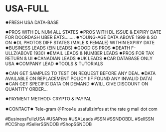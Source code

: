 # USA-FULL

✹FRESH USA DATA-BASE

✹PROS WITH DL NUM ALL STATES 
✹PROS WITH DL ISSUE & EXPIRY DATE FOR DOORDASH UBER EATS........ 
✹YOUNG-AGE DATA ABOVE 1999 & SO ON
✹DL PHOTOS DIFF STATES (MALE & FEMALE) WITHIN EXPIRY DATE
✹BUSINESS LEADS (EIN LEADS)
✹GOOD CS PROS
✹DEATH F-ULLZ(ABOVE 1930)
✹EMAIL LEADS & NUMBER LEADS
✹PROS FOR TAX RETURN & UI 
✹CANADIAN LEADS
✹UK LEADS
✹CAR DATABASE ONLY USA
✹COMPANY LEAD
✹TOOLS & TUTORIALS 


✹CAN GET SAMPLES TO TEST ON REQUEST BEFORE ANY DEAL
✹DATA AVAILABLE ON REPLACEMENT POLICY
      (IF FOUND ANY INVALID DATA)
✹CAN GET SPECIFIC DATA ON DEMAND
✹WILL GIVE DISCOUNT ON QUANTITY ORDER...


✹PAYMENT METHOD:
 CRYPTO & PAYPAL 


✹CONTACT✹
 Tele-gram ＠Pros4u
 usafullzinfos at the rate g mail dot com
 
#BusinessFullzUSA #USAPros #USALeads
#SSN #SSNDOBDL #SellSSN #CCShop
#SellerSSNDOB #ShopSSNDOB
